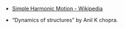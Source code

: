 - [Simple Harmonic Motion - Wikipedia](https://en.wikipedia.org/wiki/Simple_harmonic_motion)
<!--- [SHM Tutorial](https://www.physics.uoguelph.ca/tutorials/shm/Q.shm.html)  -->
<!--- [Oscillations](https://surendranath.tripod.com/Applets/Oscillations/SHM/SHMApplet.html)   -->
- “Dynamics of structures” by Anil K chopra.

<!-- Links 2(https://www.physics.uoguelph.ca/tutorials/shm/Q.shm.html) and 3(https://surendranath.tripod.com/Applets/Oscillations/SHM/SHMApplet.html) do not work, lead to dead pages. -->
